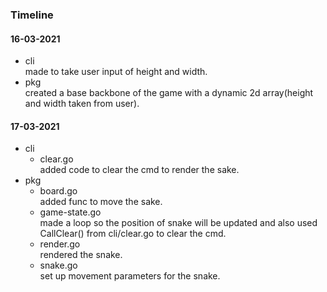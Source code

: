 ### Timeline
#### 16-03-2021
- cli                     
    made to take user input of height and width.
- pkg                    
    created a base backbone of the game with a dynamic 2d array(height and width taken from user).
#### 17-03-2021
- cli
    - clear.go                    
    added code to clear the cmd to render the sake.
- pkg
    - board.go                    
        added func to move the sake.
    - game-state.go                    
        made a loop so the position of snake will be updated and also used CallClear() from cli/clear.go to clear the cmd.
    - render.go                    
        rendered the snake.
    - snake.go                    
        set up movement parameters for the snake.